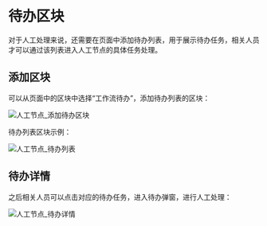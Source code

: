 # 待办区块

对于人工处理来说，还需要在页面中添加待办列表，用于展示待办任务，相关人员才可以通过该列表进入人工节点的具体任务处理。

## 添加区块

可以从页面中的区块中选择“工作流待办”，添加待办列表的区块：

![人工节点_添加待办区块](https://static-docs.nocobase.com/198b417454cd73b704267bf30fe5e647.png)

待办列表区块示例：

![人工节点_待办列表](https://static-docs.nocobase.com/cfefb0d2c6a91c5c9dfa550d6b220f34.png)

## 待办详情

之后相关人员可以点击对应的待办任务，进入待办弹窗，进行人工处理：

![人工节点_待办详情](https://static-docs.nocobase.com/ccfd0533deebff6b3f6ef4408066e688.png)
